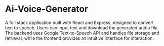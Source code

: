 # Ai-Voice-Generator
A full stack application built with React and Express, designed to convert text to speech. Users can input text  and download the generated audio file. The backend uses Google Text-to-Speech API and handles file storage and retrieval, while the frontend provides an intuitive interface for interaction.
